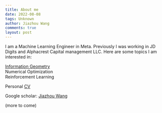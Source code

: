 ```yaml
---
title: About me
date: 2022-08-08
tags: Unknown
author: Jiazhou Wang
comments: true
layout: post
---
```


I am a Machine Learning Engineer in Meta. Previously I was working in JD Digits and Alphacrest Capital management LLC. Here are some topics I am interested in:

[Information Geometry](https://en.wikipedia.org/wiki/Information_geometry)\
Numerical Optimization\
Reinforcement Learning

Personal [CV](https://guabao.github.io/archive/resume/Resume_jiazhou_wang_2022_08.pdf)

Google scholar: [Jiazhou Wang](https://scholar.google.com/citations?user=R98yPqkAAAAJ&hl=en&oi=ao)

(more to come)